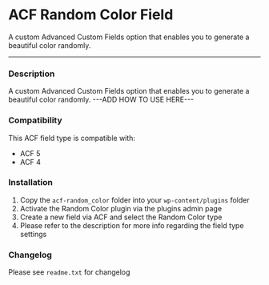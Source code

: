 # ACF Random Color Field

A custom Advanced Custom Fields option that enables you to generate a beautiful color randomly.

-----------------------

### Description

A custom Advanced Custom Fields option that enables you to generate a beautiful color randomly.
---ADD HOW TO USE HERE---

### Compatibility

This ACF field type is compatible with:
* ACF 5
* ACF 4

### Installation

1. Copy the `acf-random_color` folder into your `wp-content/plugins` folder
2. Activate the Random Color plugin via the plugins admin page
3. Create a new field via ACF and select the Random Color type
4. Please refer to the description for more info regarding the field type settings

### Changelog
Please see `readme.txt` for changelog
